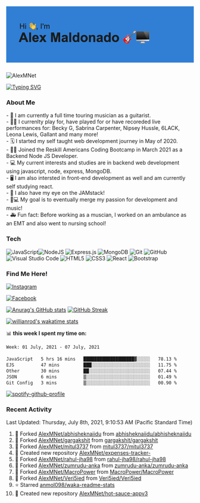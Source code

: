 <h1><img src=https://github.com/AlexMNet/AlexMNet/blob/main/header.png?raw=true alt=AlexMNet></h1>
<img src=https://komarev.com/ghpvc/?username=AlexMNet alt=AlexMNet>

[![Typing SVG](https://readme-typing-svg.herokuapp.com?size=18&width=750&lines=Touring+guitarist+with+a+passion+for+web+development)](https://git.io/typing-svg)


<h3 align="left">About Me</h3>
- 🎸 I am currently a full time touring musician as a guitarist. <br />
- 👩‍🎨 I currenlty play for, have played for or have recoreded live performances for: Becky G, Sabrina Carpenter, Nipsey Hussle, 6LACK, Leona Lewis, Gallant and many more! <br />
- 🗓 I started my self taught web development journey in May of 2020. <br />
- 👨‍🏫 Joined the Reskill Americans Coding Bootcamp in March 2021 as a Backend Node JS Developer. <br />
- 💻 My current interests and studies are in backend web development using javascript, node, express, MongoDB. <br />
- 🖥 I am also intersted in front-end development as well and am currently self studying react. <br />
- 🍩 I also have my eye on the JAMstack! <br />
- 🎸💻 My goal is to eventually merge my passion for development and music! <br />
- 🚑 Fun fact: Before working as a muscian, I worked on an ambulance as an EMT and also went to nursing school! <br />


### Tech
<img alt="JavaScript" src="https://img.shields.io/badge/javascript-%23323330.svg?style=for-the-badge&logo=javascript&logoColor=%23F7DF1E"/><img alt="NodeJS" src="https://img.shields.io/badge/node.js-%2343853D.svg?style=for-the-badge&logo=node-dot-js&logoColor=white"/>
<img alt="Express.js" src="https://img.shields.io/badge/express.js-%23404d59.svg?style=for-the-badge&logo=express&logoColor=%2361DAFB"/>
<img alt="MongoDB" src ="https://img.shields.io/badge/MongoDB-%234ea94b.svg?style=for-the-badge&logo=mongodb&logoColor=white"/>
<img alt="Git" src="https://img.shields.io/badge/git-%23F05033.svg?style=for-the-badge&logo=git&logoColor=white"/>
<img alt="GitHub" src="https://img.shields.io/badge/github-%23121011.svg?style=for-the-badge&logo=github&logoColor=white"/>
<img alt="Visual Studio Code" src="https://img.shields.io/badge/VisualStudioCode-0078d7.svg?style=for-the-badge&logo=visual-studio-code&logoColor=white"/>
<img alt="HTML5" src="https://img.shields.io/badge/html5-%23E34F26.svg?style=for-the-badge&logo=html5&logoColor=white"/>
<img alt="CSS3" src="https://img.shields.io/badge/css3-%231572B6.svg?style=for-the-badge&logo=css3&logoColor=white"/>
<img alt="React" src="https://img.shields.io/badge/react-%2320232a.svg?style=for-the-badge&logo=react&logoColor=%2361DAFB"/>
<img alt="Bootstrap" src="https://img.shields.io/badge/bootstrap-%23563D7C.svg?style=for-the-badge&logo=bootstrap&logoColor=white"/>
<br />

### Find Me Here!
[<img alt="Instagram" src="https://img.shields.io/badge/AlexMNet-%23E4405F.svg?style=for-the-badge&logo=Instagram&logoColor=white"/>](https://www.instagram.com/alexmnet/)

[<img alt="Facebook" src="https://img.shields.io/badge/Facebook-%231877F2.svg?style=for-the-badge&logo=Facebook&logoColor=white"/>](https://www.facebook.com/AlexMaldonadoGuitar/)
<br />

[![Anurag's GitHub stats](https://github-readme-stats.vercel.app/api?username=AlexMNet&show_icons=true&bg_color=0D1117&title_color=00D8FF&border_color=939393&icon_color=00D8FF&text_color=F9F6F0&count_private=true)](https://github.com/AlexMNet/github-readme-stats)
[![GitHub Streak](https://github-readme-streak-stats.herokuapp.com?user=AlexMNet&theme=material-palenight&background=0D1117&ring=00D8FF&fire=DD2727&sideNums=00D8FF&sideLabels=00D8FF&dates=F9F6F0&border=939393&border_color=939393)](https://git.io/streak-stats)

[![willianrod's wakatime stats](https://github-readme-stats.vercel.app/api/wakatime?username=AlexMNet&bg_color=0D1117&title_color=00D8FF&text_color=F9F6F0&border_color=939393)](https://github.com/AlexMNet/github-readme-stats)

📊 **this week I spent my time on:**
<!--START_SECTION:waka-->
```text
Week: 01 July, 2021 - 07 July, 2021

JavaScript   5 hrs 16 mins   ███████████████████▓░░░░░   78.13 % 
EJS          47 mins         ███░░░░░░░░░░░░░░░░░░░░░░   11.75 % 
Other        30 mins         ██░░░░░░░░░░░░░░░░░░░░░░░   07.44 % 
JSON         6 mins          ▒░░░░░░░░░░░░░░░░░░░░░░░░   01.49 % 
Git Config   3 mins          ▒░░░░░░░░░░░░░░░░░░░░░░░░   00.90 % 
```
<!--END_SECTION:waka-->

[![spotify-github-profile](https://spotify-github-profile.vercel.app/api/view?uid=1212251792&cover_image=true&theme=default)](https://github.com/kittinan/spotify-github-profile)



### Recent Activity
<!--RECENT_ACTIVITY:last_update-->
Last Updated: Thursday, July 8th, 2021, 9:10:53 AM (Pacific Standard Time)
<!--RECENT_ACTIVITY:last_update_end-->

<!--RECENT_ACTIVITY:start-->
1. 🔱 Forked [AlexMNet/abhisheknaiidu](https://github.com/AlexMNet/abhisheknaiidu) from [abhisheknaiidu/abhisheknaiidu](https://github.com/abhisheknaiidu/abhisheknaiidu)
2. 🔱 Forked [AlexMNet/gargakshit](https://github.com/AlexMNet/gargakshit) from [gargakshit/gargakshit](https://github.com/gargakshit/gargakshit)
3. 🔱 Forked [AlexMNet/mitul3737](https://github.com/AlexMNet/mitul3737) from [mitul3737/mitul3737](https://github.com/mitul3737/mitul3737)
4. 📔 Created new repository [AlexMNet/expenses-tracker-](https://github.com/AlexMNet/expenses-tracker-)
5. 🔱 Forked [AlexMNet/rahul-jha98](https://github.com/AlexMNet/rahul-jha98) from [rahul-jha98/rahul-jha98](https://github.com/rahul-jha98/rahul-jha98)
6. 🔱 Forked [AlexMNet/zumrudu-anka](https://github.com/AlexMNet/zumrudu-anka) from [zumrudu-anka/zumrudu-anka](https://github.com/zumrudu-anka/zumrudu-anka)
7. 🔱 Forked [AlexMNet/MacroPower](https://github.com/AlexMNet/MacroPower) from [MacroPower/MacroPower](https://github.com/MacroPower/MacroPower)
8. 🔱 Forked [AlexMNet/Veri5ied](https://github.com/AlexMNet/Veri5ied) from [Veri5ied/Veri5ied](https://github.com/Veri5ied/Veri5ied)
9. ⭐ Starred [anmol098/waka-readme-stats](https://github.com/anmol098/waka-readme-stats)
10. 📔 Created new repository [AlexMNet/hot-sauce-appv3](https://github.com/AlexMNet/hot-sauce-appv3)
<!--RECENT_ACTIVITY:end-->

